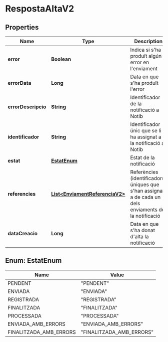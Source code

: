 # RespostaAltaV2

## Properties
Name | Type | Description | Notes
------------ | ------------- | ------------- | -------------
**error** | **Boolean** | Indica si s&#x27;ha produït algún error en l&#x27;enviament |  [optional]
**errorData** | **Long** | Data en que s&#x27;ha produït l&#x27;error |  [optional]
**errorDescripcio** | **String** | Identificador de la notificació a Notib |  [optional]
**identificador** | **String** | Identificador únic que se li ha assignat a la notificació a Notib |  [optional]
**estat** | [**EstatEnum**](#EstatEnum) | Estat de la notificació |  [optional]
**referencies** | [**List&lt;EnviamentReferenciaV2&gt;**](EnviamentReferenciaV2.md) | Referències (identificadors) úniques que s&#x27;han assignat a de cada un dels enviaments de la notificació |  [optional]
**dataCreacio** | **Long** | Data en que s&#x27;ha donat d&#x27;alta la notificació |  [optional]

<a name="EstatEnum"></a>
## Enum: EstatEnum
Name | Value
---- | -----
PENDENT | &quot;PENDENT&quot;
ENVIADA | &quot;ENVIADA&quot;
REGISTRADA | &quot;REGISTRADA&quot;
FINALITZADA | &quot;FINALITZADA&quot;
PROCESSADA | &quot;PROCESSADA&quot;
ENVIADA_AMB_ERRORS | &quot;ENVIADA_AMB_ERRORS&quot;
FINALITZADA_AMB_ERRORS | &quot;FINALITZADA_AMB_ERRORS&quot;
